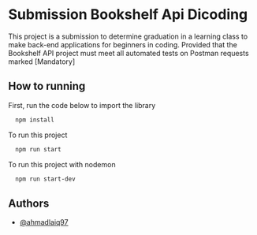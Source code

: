 
# Submission Bookshelf Api Dicoding

This project is a submission to determine graduation in a learning class to make back-end applications for beginners in coding. Provided that the Bookshelf API project must meet all automated tests on Postman requests marked [Mandatory]


## How to running

First, run the code below to import the library

```bash
  npm install
```

To run this project

```bash
  npm run start
```
To run this project with nodemon

```bash
  npm run start-dev
```


## Authors

- [@ahmadlaiq97](https://www.github.com/ahmadlaiq97)
